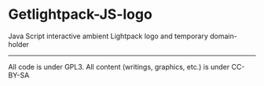 Getlightpack-JS-logo
====================

Java Script interactive ambient Lightpack logo and temporary domain-holder

---------------
All code is under GPL3. All content (writings, graphics, etc.) is under CC-BY-SA
